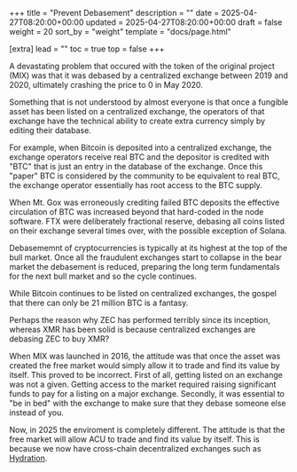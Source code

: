 +++
title = "Prevent Debasement"
description = ""
date = 2025-04-27T08:20:00+00:00
updated = 2025-04-27T08:20:00+00:00
draft = false
weight = 20
sort_by = "weight"
template = "docs/page.html"

[extra]
lead = ""
toc = true
top = false
+++

A devastating problem that occured with the token of the original project (MIX) was that it was debased by a centralized exchange between 2019 and 2020, ultimately crashing the price to 0 in May 2020.

Something that is not understood by almost everyone is that once a fungible asset has been listed on a centralized exchange, the operators of that exchange have the technical ability to create extra currency simply by editing their database.

For example, when Bitcoin is deposited into a centralized exchange, the exchange operators receive real BTC and the depositor is credited with "BTC" that is just an entry in the database of the exchange. Once this "paper" BTC is considered by the community to be equivalent to real BTC, the exchange operator essentially has root access to the BTC supply.

When Mt. Gox was erroneously crediting failed BTC deposits the effective circulation of BTC was increased beyond that hard-coded in the node software. FTX were deliberately fractional reserve, debasing all coins listed on their exchange several times over, with the possible exception of Solana.

Debasememnt of cryptocurrencies is typically at its highest at the top of the bull market. Once all the fraudulent exchanges start to collapse in the bear market the debasement is reduced, preparing the long term fundamentals for the next bull market and so the cycle continues.

While Bitcoin continues to be listed on centralized exchanges, the gospel that there can only be 21 million BTC is a fantasy.

Perhaps the reason why ZEC has performed terribly since its inception, whereas XMR has been solid is because centralized exchanges are debasing ZEC to buy XMR?

When MIX was launched in 2016, the attitude was that once the asset was created the free market would simply allow it to trade and find its value by itself. This proved to be incorrect. First of all, getting listed on an exchange was not a given. Getting access to the market required raising significant funds to pay for a listing on a major exchange. Secondly, it was essential to "be in bed" with the exchange to make sure that they debase someone else instead of you.

Now, in 2025 the enviroment is completely different. The attitude is that the free market will allow ACU to trade and find its value by itself. This is because we now have cross-chain decentralized exchanges such as [Hydration](https://hydration.net/).
